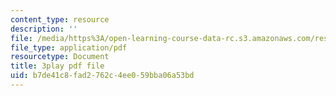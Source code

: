 ```yaml
---
content_type: resource
description: ''
file: /media/https%3A/open-learning-course-data-rc.s3.amazonaws.com/res-10-001-making-science-and-engineering-pictures-a-practical-guide-to-presenting-your-work-spring-2016/b7de41c8fad2762c4ee059bba06a53bd_lTTfrBbXeTk.pdf
file_type: application/pdf
resourcetype: Document
title: 3play pdf file
uid: b7de41c8-fad2-762c-4ee0-59bba06a53bd
---
```

